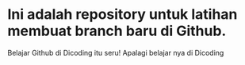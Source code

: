 # Ini adalah repository untuk latihan membuat branch baru di Github.
Belajar Github di Dicoding itu seru!
Apalagi belajar nya di Dicoding
